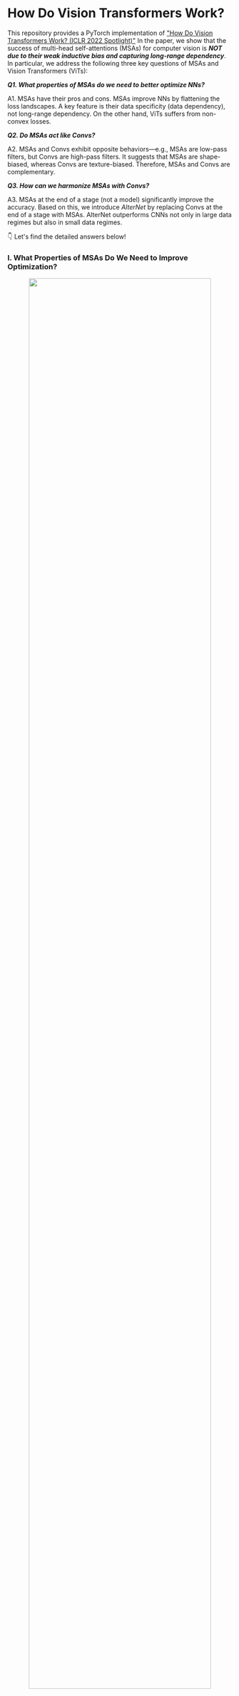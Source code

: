 

# How Do Vision Transformers Work?

This repository provides a PyTorch implementation of ["How Do Vision Transformers Work? (ICLR 2022 Spotlight)"](https://openreview.net/forum?id=D78Go4hVcxO) In the paper, we show that the success of multi-head self-attentions (MSAs) for computer vision is ***NOT due to their weak inductive bias and capturing long-range dependency***. 
In particular, we address the following three key questions of MSAs and Vision Transformers (ViTs): 

***Q1. What properties of MSAs do we need to better optimize NNs?***  

A1. MSAs have their pros and cons. MSAs improve NNs by flattening the loss landscapes. A key feature is their data specificity (data dependency), not long-range dependency. On the other hand, ViTs suffers from non-convex losses.


***Q2. Do MSAs act like Convs?***  

A2. MSAs and Convs exhibit opposite behaviors—e.g., MSAs are low-pass filters, but Convs are high-pass filters. It suggests that MSAs are shape-biased, whereas Convs are texture-biased. Therefore, MSAs and Convs are complementary.


***Q3. How can we harmonize MSAs with Convs?***  

A3. MSAs at the end of a stage (not a model) significantly improve the accuracy. Based on this, we introduce *AlterNet* by replacing Convs at the end of a stage with MSAs. AlterNet outperforms CNNs not only in large data regimes but also in small data regimes.


👇 Let's find the detailed answers below!


### I. What Properties of MSAs Do We Need to Improve Optimization?

<p align="center">
<img src="resources/vit/loss-landscape.png" style="width:90%;">
</p>

MSAs improve not only accuracy but also generalization by flattening the loss landscapes. ***Such improvement is primarily attributable to their data specificity, NOT long-range dependency*** 😱 On the other hand, ViTs suffers from non-convex losses. Their weak inductive bias and long-range dependency produce negative Hessian eigenvalues in small data regimes, and these non-convex points disrupt NN training. Large datasets and loss landscape smoothing methods alleviate this problem.


### II. Do MSAs Act Like Convs?

<p align="center">
<img src="resources/vit/fourier.png" style="width:90%;">
</p>

MSAs and Convs exhibit opposite behaviors. Therefore, MSAs and Convs are complementary. For example, MSAs are low-pass filters, but Convs are high-pass filters. Likewise, Convs are vulnerable to high-frequency noise but that MSAs are vulnerable to low-frequency noise: it suggests that MSAs are shape-biased, whereas Convs are texture-biased. In addition, Convs transform feature maps and MSAs aggregate transformed feature map predictions. Thus, it is effective to place MSAs after Convs.


### III. How Can We Harmonize MSAs With Convs?

<p align="center">
<img src="resources/vit/architecture.png" style="width:90%;">
</p>

Multi-stage neural networks behave like a series connection of small individual models. In addition, MSAs at the end of a stage (not the end of a model) play a key role in prediction. Based on these insights, we propose design rules to harmonize MSAs with Convs. NN stages using this design pattern consists of a number of CNN blocks and one (or a few) MSA block. The design pattern naturally derives the structure of the canonical Transformer, which has one MLP block for one MSA block.

<br />

<p align="center">
<img src="resources/vit/alternet.png" style="width:90%;">
</p>

Based on these design rules, we introduce AlterNet by replacing Conv blocks at the end of a stage with MSA blocks. ***Surprisingly, AlterNet outperforms CNNs not only in large data regimes but also in small data regimes***, e.g., CIFAR. This contrasts with canonical ViTs, models that perform poorly on small amounts of data. For more details, see below (["How to Apply MSA to Your Own Model"](#how-to-apply-msa-to-your-own-model) section).



This repository is based on [the official implementation of "Blurs Behaves Like Ensembles: Spatial Smoothings to Improve Accuracy, Uncertainty, and Robustness"](https://github.com/xxxnell/spatial-smoothing).  In this paper, we show that a simple (non-trainable) 2 ✕ 2 box blur filter improves accuracy, uncertainty, and robustness simultaneously by ensembling spatially nearby feature maps of CNNs. MSA is not simply generalized Conv, but rather a generalized (trainable) blur filter that complements Conv. Please check it out!




## Getting Started 

The following packages are required:

* pytorch
* matplotlib
* notebook
* ipywidgets
* timm
* einops
* tensorboard
* seaborn (optional)

We mainly use docker images `pytorch/pytorch:1.9.0-cuda11.1-cudnn8-runtime` for the code. 

See [```classification.ipynb```](classification.ipynb) ([Colab notebook](https://colab.research.google.com/github/xxxnell/how-do-vits-work/blob/transformer/classification.ipynb)) for image classification. Run all cells to train and test models on CIFAR-10, CIFAR-100, and ImageNet. 

**Metrics.** We provide several metrics for measuring accuracy and uncertainty: Acuracy (Acc, ↑) and Acc for 90% certain results (Acc-90, ↑), negative log-likelihood (NLL, ↓), Expected Calibration Error (ECE, ↓), Intersection-over-Union (IoU, ↑) and IoU for certain results (IoU-90, ↑), Unconfidence (Unc-90, ↑), and Frequency for certain results (Freq-90, ↑). We also define a method to plot a reliability diagram for visualization.

**Models.** We provide AlexNet, VGG, pre-activation VGG, ResNet, pre-activation ResNet, ResNeXt, WideResNet, ViT, PiT, Swin, MLP-Mixer, and Alter-ResNet by default. timm implementations also can be used.






<details>
<summary>
  Four pretrained models for CIFAR-100 are also provided: <a href="https://github.com/xxxnell/how-do-vits-work-storage/releases/download/v0.1/resnet_50_cifar100_691cc9a9e4.pth.tar">ResNet-50</a>, <a href="https://github.com/xxxnell/how-do-vits-work-storage/releases/download/v0.1/vit_ti_cifar100_9857b21357.pth.tar">ViT-Ti</a>, <a href="https://github.com/xxxnell/how-do-vits-work-storage/releases/download/v0.1/pit_ti_cifar100_0645889efb.pth.tar">PiT-Ti</a>, and <a href="https://github.com/xxxnell/how-do-vits-work-storage/releases/download/v0.1/swin_ti_cifar100_ec2894492b.pth.tar">Swin-Ti</a>. We recommend using <a href="https://github.com/rwightman/pytorch-image-models">timm</a> for ImageNet-1K (e.g., please refer to <code><a href="https://github.com/xxxnell/how-do-vits-work/blob/transformer/fourier_analysis.ipynb">fourier_analysis.ipynb</a></code>).
  </summary>

The codes below are snippets for (a) loading pretrained models and (b) converting them into block sequences.
  
```python
# ResNet-50
import models
  
# a. download and load a pretrained model for CIFAR-100
url = "https://github.com/xxxnell/how-do-vits-work-storage/releases/download/v0.1/resnet_50_cifar100_691cc9a9e4.pth.tar"
path = "checkpoints/resnet_50_cifar100_691cc9a9e4.pth.tar"
models.download(url=url, path=path)

name = "resnet_50"
model = models.get_model(name, num_classes=num_classes,  # timm does not provide a ResNet for CIFAR
                         stem=model_args.get("stem", False))
map_location = "cuda" if torch.cuda.is_available() else "cpu"
checkpoint = torch.load(path, map_location=map_location)
model.load_state_dict(checkpoint["state_dict"])

# b. model → blocks. `blocks` is a sequence of blocks
blocks = [
    model.layer0,
    *model.layer1,
    *model.layer2,
    *model.layer3,
    *model.layer4,
    model.classifier,
]
```

```python
# ViT-Ti
import copy
import timm
import torch
import torch.nn as nn
import models

# a. download and load a pretrained model for CIFAR-100
url = "https://github.com/xxxnell/how-do-vits-work-storage/releases/download/v0.1/vit_ti_cifar100_9857b21357.pth.tar"
path = "checkpoints/vit_ti_cifar100_9857b21357.pth.tar"
models.download(url=url, path=path)

model = timm.models.vision_transformer.VisionTransformer(
    num_classes=num_classes, img_size=32, patch_size=2,  # for CIFAR
    embed_dim=192, depth=12, num_heads=3, qkv_bias=False,  # for ViT-Ti 
)
model.name = "vit_ti"
models.stats(model)
map_location = "cuda" if torch.cuda.is_available() else "cpu"
checkpoint = torch.load(path, map_location=map_location)
model.load_state_dict(checkpoint["state_dict"])


# b. model → blocks. `blocks` is a sequence of blocks

class PatchEmbed(nn.Module):
    def __init__(self, model):
        super().__init__()
        self.model = copy.deepcopy(model)
        
    def forward(self, x, **kwargs):
        x = self.model.patch_embed(x)
        cls_token = self.model.cls_token.expand(x.shape[0], -1, -1)
        x = torch.cat((cls_token, x), dim=1)
        x = self.model.pos_drop(x + self.model.pos_embed)
        return x
    
class Residual(nn.Module):
    def __init__(self, *fn):
        super().__init__()
        self.fn = nn.Sequential(*fn)
        
    def forward(self, x, **kwargs):
        return self.fn(x, **kwargs) + x
    
    
class Lambda(nn.Module):
    def __init__(self, fn):
        super().__init__()
        self.fn = fn
        
    def forward(self, x):
        return self.fn(x)


def flatten(xs_list):
    return [x for xs in xs_list for x in xs]


# model → blocks. `blocks` is a sequence of blocks
blocks = [
    PatchEmbed(model),
    *flatten([[Residual(b.norm1, b.attn), Residual(b.norm2, b.mlp)] 
              for b in model.blocks]),
    nn.Sequential(Lambda(lambda x: x[:, 0]), model.norm, model.head),
]
```

  
```python
# PiT-Ti
import copy
import math
import timm

import torch
import torch.nn as nn

# a. download and load a pretrained model for CIFAR-100
url = "https://github.com/xxxnell/how-do-vits-work-storage/releases/download/v0.1/pit_ti_cifar100_0645889efb.pth.tar"
path = "checkpoints/pit_ti_cifar100_0645889efb.pth.tar"
models.download(url=url, path=path)

model = timm.models.pit.PoolingVisionTransformer(
    num_classes=num_classes, img_size=32, patch_size=2, stride=1,  # for CIFAR-100
    base_dims=[32, 32, 32], depth=[2, 6, 4], heads=[2, 4, 8], mlp_ratio=4,  # for PiT-Ti
)
model.name = "pit_ti"
models.stats(model)
map_location = "cuda" if torch.cuda.is_available() else "cpu"
checkpoint = torch.load(path, map_location=map_location)
model.load_state_dict(checkpoint["state_dict"])


# b. model → blocks. `blocks` is a sequence of blocks

class PatchEmbed(nn.Module):
    def __init__(self, model):
        super().__init__()
        self.model = copy.deepcopy(model)
        
    def forward(self, x, **kwargs):
        x = self.model.patch_embed(x)
        x = self.model.pos_drop(x + self.model.pos_embed)
        cls_tokens = self.model.cls_token.expand(x.shape[0], -1, -1)

        return (x, cls_tokens)

    
class Concat(nn.Module):
    def __init__(self, model):
        super().__init__()
        self.model = copy.deepcopy(model)
        
    def forward(self, x, **kwargs):
        x, cls_tokens = x
        B, C, H, W = x.shape
        token_length = cls_tokens.shape[1]

        x = x.flatten(2).transpose(1, 2)
        x = torch.cat((cls_tokens, x), dim=1)

        return x
    
    
class Pool(nn.Module):
    def __init__(self, block, token_length):
        super().__init__()
        self.block = copy.deepcopy(block)
        self.token_length = token_length
        
    def forward(self, x, **kwargs):
        cls_tokens = x[:, :self.token_length]
        x = x[:, self.token_length:]
        B, N, C = x.shape
        H, W = int(math.sqrt(N)), int(math.sqrt(N))
        x = x.transpose(1, 2).reshape(B, C, H, W)

        x, cls_tokens = self.block(x, cls_tokens)
        
        return x, cls_tokens
    
    
class Classifier(nn.Module):
    def __init__(self, head):
        super().__init__()
        self.head = copy.deepcopy(head)
        
    def forward(self, x, **kwargs):
        x = self.head(x[:,0])
        return x

    
class Residual(nn.Module):
    def __init__(self, *fn):
        super().__init__()
        self.fn = nn.Sequential(*fn)
        
    def forward(self, x, **kwargs):
        return self.fn(x, **kwargs) + x

    
def flatten(xs_list):
    return [x for xs in xs_list for x in xs]


blocks = [
    nn.Sequential(PatchEmbed(model), Concat(model),),
    *flatten([[Residual(b.norm1, b.attn), Residual(b.norm2, b.mlp)] 
              for b in model.transformers[0].blocks]),
    nn.Sequential(Pool(model.transformers[0].pool, 1), Concat(model),),
    *flatten([[Residual(b.norm1, b.attn), Residual(b.norm2, b.mlp)] 
              for b in model.transformers[1].blocks]),
    nn.Sequential(Pool(model.transformers[1].pool, 1), Concat(model),),
    *flatten([[Residual(b.norm1, b.attn), Residual(b.norm2, b.mlp)] 
              for b in model.transformers[2].blocks]),
    Classifier(model.head),
]
```


```python
# Swin-Ti
import timm
import models

import torch
import torch.nn as nn

# a. download and load a pretrained model for CIFAR-100
url = "https://github.com/xxxnell/how-do-vits-work-storage/releases/download/v0.1/swin_ti_cifar100_ec2894492b.pth.tar"
path = "checkpoints/swin_ti_cifar100_ec2894492b.pth.tar"
models.download(url=url, path=path)

model = timm.models.swin_transformer.SwinTransformer(
    num_classes=num_classes, img_size=32, patch_size=1, window_size=4,  # for CIFAR-100
    embed_dim=96, depths=(2, 2, 6, 2), num_heads=(3, 6, 12, 24), qkv_bias=False,  # for Swin-Ti
)
model.name = "swin_ti"
models.stats(model)
map_location = "cuda" if torch.cuda.is_available() else "cpu"
checkpoint = torch.load(path, map_location=map_location)
model.load_state_dict(checkpoint["state_dict"])


# b. model → blocks. `blocks` is a sequence of blocks

class Attn(nn.Module):
    def __init__(self, block):
        super().__init__()
        self.block = copy.deepcopy(block)
        self.block.mlp = nn.Identity()
        self.block.norm2 = nn.Identity()
        
    def forward(self, x, **kwargs):
        x = self.block(x)
        x = x / 2
        
        return x

class MLP(nn.Module):
    def __init__(self, block):
        super().__init__()
        block = copy.deepcopy(block)
        self.mlp = block.mlp
        self.norm2 = block.norm2
        
    def forward(self, x, **kwargs):
        x = x + self.mlp(self.norm2(x))

        return x

    
class Classifier(nn.Module):
    def __init__(self, norm, head):
        super().__init__()
        self.norm = copy.deepcopy(norm)
        self.avgpool = nn.AdaptiveAvgPool1d(1)
        self.head = copy.deepcopy(head)
        
    def forward(self, x, **kwargs):
        x = self.norm(x)
        x = torch.transpose(x, 1, 2)
        x = self.avgpool(x)
        x = torch.flatten(x, 1)
        x = self.head(x)

        return x

    
def flatten(xs_list):
    return [x for xs in xs_list for x in xs]


blocks = [
    model.patch_embed,
    *flatten([[Attn(block), MLP(block)] for block in model.layers[0].blocks]),
    model.layers[0].downsample,
    *flatten([[Attn(block), MLP(block)] for block in model.layers[1].blocks]),
    model.layers[1].downsample,
    *flatten([[Attn(block), MLP(block)] for block in model.layers[2].blocks]),
    model.layers[2].downsample,
    *flatten([[Attn(block), MLP(block)] for block in model.layers[3].blocks]),
    Classifier(model.norm, model.head)
]
```
</details>


## Visualizing the Loss Landscapes

Refer to [```losslandscape.ipynb```](losslandscape.ipynb) ([Colab notebook](https://colab.research.google.com/github/xxxnell/how-do-vits-work/blob/transformer/losslandscape.ipynb)) for exploring the loss landscapes. Run all cells to get predictive performance of the model for weight space grid. We provide [a sample loss landscape result](resources/results/cifar100_vit_ti_losslandscape.csv). Loss landscape visualization shows that ViT has a flatter loss than ResNet.


## Fourier Analysis of Representations 

Refer to [```fourier_analysis.ipynb```](fourier_analysis.ipynb) ([Colab notebook](https://colab.research.google.com/github/xxxnell/how-do-vits-work/blob/transformer/fourier_analysis.ipynb)) to analyze feature maps through the lens of Fourier transform. Run all cells to visualize Fourier transformed feature maps. Fourier analysis shows that MSAs reduce high-frequency signals, while Convs amplified high-frequency components.


## Measuring Feature Map Variances

Refer to [```featuremap_variance.ipynb```](featuremap_variance.ipynb) ([Colab notebook](https://colab.research.google.com/github/xxxnell/how-do-vits-work/blob/transformer/featuremap_variance.ipynb)) to measure feature map variance. Run all cells to visualize feature map variances. Feature map variance shows that MSAs aggregate feature maps, but Convs and MLPs diversify them.


## Evaluating Robustness on Corrupted Datasets

Refer to [```robustness.ipynb```](robustness.ipynb) ([Colab notebook](https://colab.research.google.com/github/xxxnell/how-do-vits-work/blob/transformer/robustness.ipynb)) for evaluation corruption robustness on [corrupted datasets](https://github.com/hendrycks/robustness) such as CIFAR-10-C and CIFAR-100-C. Run all cells to get predictive performance of the model on datasets which consist of data corrupted by 15 different types with 5 levels of intensity each. We provide [a sample robustness result](resources/results/imagenet_alexnet_dnn_corrupted.csv). 


## How to Apply MSA to Your Own Model

<p align="center">
<img src="resources/vit/buildup_v.gif" style="width:90%;">
</p>

We find that MSA complements Conv (not replaces Conv), and *MSA closer to the end of a stage* improves predictive performance significantly. Based on these insights, we propose the following build-up rules:

1. Alternately replace Conv blocks with MSA blocks from the end of a baseline CNN model. 
2. If the added MSA block does not improve predictive performance, replace a Conv block located at the end of an earlier stage with an MSA 
3. Use more heads and higher hidden dimensions for MSA blocks in late stages.

In the animation above, we replace Convs of ResNet with MSAs one by one according to the build-up rules. Note that several MSAs in `c3` harm the accuracy, but the MSA at the end of `c2` improves it. As a result, surprisingly, the model with MSAs following the appropriate build-up rule outperforms CNNs even in the small data regime, e.g., CIFAR!




## Caution: Investigate Loss Landscapes and Hessians With L2 Regularization on Augmented Datasets

Two common mistakes ⚠️ are investigating loss landscapes and Hessians (1) *'without considering L2 regularization'* on (2) *'clean datasets'*. However, note that NNs are optimized with L2 regularization on augmented datasets. Therefore, it is appropriate to visualize *'NLL + L2'* on *'augmented datasets'*. Measuring criteria without L2 on clean datasets would give incorrect (even opposite) results.



## Citation

If you find this useful, please consider citing 📑 the paper and starring 🌟 this repository. Please do not hesitate to contact Namuk Park (email: namuk.park at gmail dot com, twitter: [xxxnell](https://twitter.com/xxxnell)) with any comments or feedback.

```
@inproceedings{park2022how,
  title={How Do Vision Transformers Work?},
  author={Namuk Park and Songkuk Kim},
  booktitle={International Conference on Learning Representations},
  year={2022}
}
```


## License

All code is available to you under Apache License 2.0. CNN models build off the torchvision models which are BSD licensed. ViTs build off the [PyTorch Image Models](https://github.com/rwightman/pytorch-image-models) and [Vision Transformer - Pytorch](https://github.com/lucidrains/vit-pytorch) which are Apache 2.0 and MIT licensed.

Copyright the maintainers.



